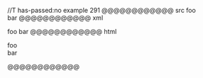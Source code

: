 //T has-passed:no
example 291
@@@@@@@@@@@@ src
foo\
bar
@@@@@@@@@@@@ xml
<?xml version="1.0" encoding="UTF-8"?>
<!DOCTYPE document SYSTEM "CommonMark.dtd">
<document xmlns="http://commonmark.org/xml/1.0">
  <paragraph>
    <text>foo</text>
    <linebreak />
    <text>bar</text>
  </paragraph>
</document>
@@@@@@@@@@@@ html
<p>foo<br />
bar</p>
@@@@@@@@@@@@
